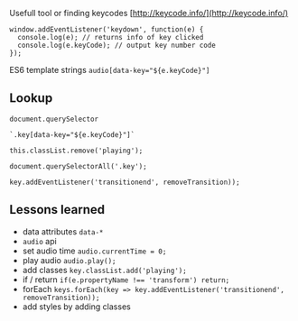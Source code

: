 Usefull tool or finding keycodes
[http://keycode.info/](http://keycode.info/)

```
window.addEventListener('keydown', function(e) {
  console.log(e); // returns info of key clicked
  console.log(e.keyCode); // output key number code
});
```

ES6 template strings
`audio[data-key="${e.keyCode}"]`

## Lookup

`document.querySelector`

```
`.key[data-key="${e.keyCode}"]`
```

`this.classList.remove('playing');`

`document.querySelectorAll('.key');`

`key.addEventListener('transitionend', removeTransition));`

## Lessons learned

- data attributes `data-*`
- `audio` api
- set audio time `audio.currentTime = 0;`
- play audio `audio.play();`
- add classes `key.classList.add('playing');`
- if / return `if(e.propertyName !== 'transform') return;`
- forEach `keys.forEach(key => key.addEventListener('transitionend', removeTransition));`
- add styles by adding classes
